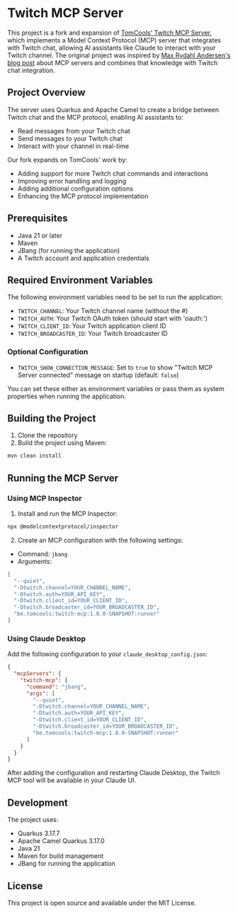 # Twitch MCP Server

This project is a fork and expansion of [TomCools' Twitch MCP Server](https://github.com/tomcools/twitch-mcp), which implements a Model Context Protocol (MCP) server that integrates with Twitch chat, allowing AI assistants like Claude to interact with your Twitch channel. The original project was inspired by [Max Rydahl Andersen's blog post](https://quarkus.io/blog/mcp-server/) about MCP servers and combines that knowledge with Twitch chat integration.

## Project Overview

The server uses Quarkus and Apache Camel to create a bridge between Twitch chat and the MCP protocol, enabling AI assistants to:
- Read messages from your Twitch chat
- Send messages to your Twitch chat
- Interact with your channel in real-time

Our fork expands on TomCools' work by:
- Adding support for more Twitch chat commands and interactions
- Improving error handling and logging
- Adding additional configuration options
- Enhancing the MCP protocol implementation

## Prerequisites

- Java 21 or later
- Maven
- JBang (for running the application)
- A Twitch account and application credentials

## Required Environment Variables

The following environment variables need to be set to run the application:

- `TWITCH_CHANNEL`: Your Twitch channel name (without the #)
- `TWITCH_AUTH`: Your Twitch OAuth token (should start with 'oauth:')
- `TWITCH_CLIENT_ID`: Your Twitch application client ID
- `TWITCH_BROADCASTER_ID`: Your Twitch broadcaster ID

### Optional Configuration

- `TWITCH_SHOW_CONNECTION_MESSAGE`: Set to `true` to show "Twitch MCP Server connected" message on startup (default: `false`)

You can set these either as environment variables or pass them as system properties when running the application.

## Building the Project

1. Clone the repository
2. Build the project using Maven:
```bash
mvn clean install
```

## Running the MCP Server

### Using MCP Inspector

1. Install and run the MCP Inspector:
```bash
npx @modelcontextprotocol/inspector
```

2. Create an MCP configuration with the following settings:
- Command: `jbang`
- Arguments: 
```json
[
  "--quiet",
  "-Dtwitch.channel=YOUR_CHANNEL_NAME",
  "-Dtwitch.auth=YOUR_API_KEY",
  "-Dtwitch.client_id=YOUR_CLIENT_ID",
  "-Dtwitch.broadcaster_id=YOUR_BROADCASTER_ID",
  "be.tomcools:twitch-mcp:1.0.0-SNAPSHOT:runner"
]
```

### Using Claude Desktop

Add the following configuration to your `claude_desktop_config.json`:

```json
{
  "mcpServers": {
    "twitch-mcp": {
      "command": "jbang",
      "args": [
        "--quiet",
        "-Dtwitch.channel=YOUR_CHANNEL_NAME",
        "-Dtwitch.auth=YOUR_API_KEY",
        "-Dtwitch.client_id=YOUR_CLIENT_ID",
        "-Dtwitch.broadcaster_id=YOUR_BROADCASTER_ID",
        "be.tomcools:twitch-mcp:1.0.0-SNAPSHOT:runner"
      ]
    }
  }
}
```

After adding the configuration and restarting Claude Desktop, the Twitch MCP tool will be available in your Claude UI.

## Development

The project uses:
- Quarkus 3.17.7
- Apache Camel Quarkus 3.17.0
- Java 21
- Maven for build management
- JBang for running the application

## License

This project is open source and available under the MIT License.
